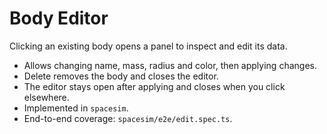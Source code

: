 # Body Editor

Clicking an existing body opens a panel to inspect and edit its data.

- Allows changing name, mass, radius and color, then applying changes.
- Delete removes the body and closes the editor.
- The editor stays open after applying and closes when you click elsewhere.
- Implemented in `spacesim`.
- End-to-end coverage: `spacesim/e2e/edit.spec.ts`.
